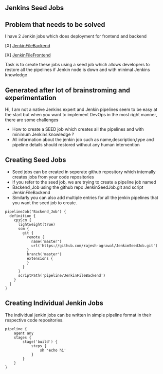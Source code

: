 ## Jenkins Seed Jobs

## Problem that needs to be solved
I have 2 Jenkin jobs which does deployment for frontend and backend

[X] [JenkinFileBackend](pipeline/JenkinFileBackend) 

[X] [JenkinFileFrontend](pipeline/JenkinFileFrontend) 

Task is to create these jobs using a seed job which allows developers to restore all the pipelines if Jenkin node is down and with minimal Jenkins knowledge


##  Generated after lot of brainstroming and experimentation

Hi, I am not a native Jenkins expert and Jenkin pipelines seem to be easy at the start but when you want to implement DevOps in the most right manner, there are some challenges
- How to create a SEED job which creates all the pipelines and with minimum Jenkins knowledge ?
- All information about the jenkin job such as name,description,type and pipeline details should restored without any human intervention


## Creating Seed Jobs
- Seed jobs can be created in seperate github repository which internally creates jobs from your code repositories
- If you refer to the seed job, we are trying to create a pipeline job named 
- Backend_Job using the github repo JenkinSeedJob.git and script JenkinFileBackend
- Similarly you can also add multiple entries for all the jenkin pipelines that you want the seed job to create.

``` 
pipelineJob('Backend_Job') {
  definition {
    cpsScm {
      lightweight(true)
      scm {
        git {
          remote {
            name('master')
            url('https://github.com/rajesh-agrawal/JenkinSeedJob.git')
          }
          branch('master')
          extensions {
          }
        }
      }
      scriptPath('pipeline/JenkinFileBackend')
    }
  }
}
```

## Creating Individual Jenkin Jobs
The individual jenkin jobs can be written in simple pipeline format in their respective code repositories. 

``` 
pipeline {
    agent any
    stages {
        stage('build') {
            steps {
                sh 'echo hi'
            }
        }
    }
}
```
